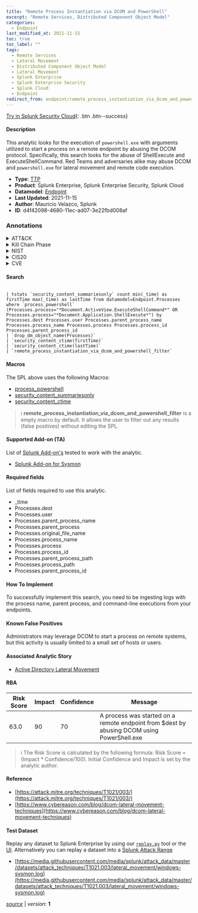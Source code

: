 ```yaml
---
title: "Remote Process Instantiation via DCOM and PowerShell"
excerpt: "Remote Services, Distributed Component Object Model"
categories:
  - Endpoint
last_modified_at: 2021-11-15
toc: true
toc_label: ""
tags:
  - Remote Services
  - Lateral Movement
  - Distributed Component Object Model
  - Lateral Movement
  - Splunk Enterprise
  - Splunk Enterprise Security
  - Splunk Cloud
  - Endpoint
redirect_from: endpoint/remote_process_instantiation_via_dcom_and_powershell/
---
```




[Try in Splunk Security Cloud](https://www.splunk.com/en_us/cyber-security.html){: .btn .btn--success}

#### Description

This analytic looks for the execution of `powershell.exe` with arguments utilized to start a process on a remote endpoint by abusing the DCOM protocol. Specifically, this search looks for the abuse of ShellExecute and ExecuteShellCommand. Red Teams and adversaries alike may abuse DCOM and `powershell.exe` for lateral movement and remote code execution.

- **Type**: [TTP](https://github.com/splunk/security_content/wiki/Detection-Analytic-Types)
- **Product**: Splunk Enterprise, Splunk Enterprise Security, Splunk Cloud
- **Datamodel**: [Endpoint](https://docs.splunk.com/Documentation/CIM/latest/User/Endpoint)
- **Last Updated**: 2021-11-15
- **Author**: Mauricio Velazco, Splunk
- **ID**: d4f42098-4680-11ec-ad07-3e22fbd008af

### Annotations
<details>
  <summary>ATT&CK</summary>

<div markdown="1">

#### [ATT&CK](https://attack.mitre.org/)

| ID          | Technique   | Tactic         |
| ----------- | ----------- |--------------- |
| [T1021](https://attack.mitre.org/techniques/T1021/) | Remote Services | Lateral Movement |

| [T1021.003](https://attack.mitre.org/techniques/T1021/003/) | Distributed Component Object Model | Lateral Movement |

</div>
</details>


<details>
  <summary>Kill Chain Phase</summary>

<div markdown="1">

* Exploitation


</div>
</details>


<details>
  <summary>NIST</summary>

<div markdown="1">



</div>
</details>

<details>
  <summary>CIS20</summary>

<div markdown="1">



</div>
</details>

<details>
  <summary>CVE</summary>

<div markdown="1">


</div>
</details>


#### Search

```

| tstats `security_content_summariesonly` count min(_time) as firstTime max(_time) as lastTime from datamodel=Endpoint.Processes where `process_powershell` (Processes.process="*Document.ActiveView.ExecuteShellCommand*" OR Processes.process="*Document.Application.ShellExecute*") by Processes.dest Processes.user Processes.parent_process_name Processes.process_name Processes.process Processes.process_id Processes.parent_process_id 
| `drop_dm_object_name(Processes)` 
| `security_content_ctime(firstTime)`
| `security_content_ctime(lastTime)` 
| `remote_process_instantiation_via_dcom_and_powershell_filter`
```

#### Macros
The SPL above uses the following Macros:
* [process_powershell](https://github.com/splunk/security_content/blob/develop/macros/process_powershell.yml)
* [security_content_summariesonly](https://github.com/splunk/security_content/blob/develop/macros/security_content_summariesonly.yml)
* [security_content_ctime](https://github.com/splunk/security_content/blob/develop/macros/security_content_ctime.yml)

> :information_source:
> **remote_process_instantiation_via_dcom_and_powershell_filter** is a empty macro by default. It allows the user to filter out any results (false positives) without editing the SPL.


#### Supported Add-on (TA)
List of [Splunk Add-on's](https://docs.splunk.com/Documentation/AddOns/released/Overview/AboutSplunkadd-ons) tested to work with the analytic.

* [Splunk Add-on for Sysmon](https://splunkbase.splunk.com/app/5709)


#### Required fields
List of fields required to use this analytic.
* _time
* Processes.dest
* Processes.user
* Processes.parent_process_name
* Processes.parent_process
* Processes.original_file_name
* Processes.process_name
* Processes.process
* Processes.process_id
* Processes.parent_process_path
* Processes.process_path
* Processes.parent_process_id



#### How To Implement
To successfully implement this search, you need to be ingesting logs with the process name, parent process, and command-line executions from your endpoints.
#### Known False Positives
Administrators may leverage DCOM to start a process on remote systems, but this activity is usually limited to a small set of hosts or users.

#### Associated Analytic Story
* [Active Directory Lateral Movement](/stories/active_directory_lateral_movement)




#### RBA

| Risk Score  | Impact      | Confidence   | Message      |
| ----------- | ----------- |--------------|--------------|
| 63.0 | 90 | 70 | A process was started on a remote endpoint from $dest by abusing DCOM using PowerShell.exe |


> :information_source:
> The Risk Score is calculated by the following formula: Risk Score = (Impact * Confidence/100). Initial Confidence and Impact is set by the analytic author.


#### Reference

* [https://attack.mitre.org/techniques/T1021/003/](https://attack.mitre.org/techniques/T1021/003/)
* [https://www.cybereason.com/blog/dcom-lateral-movement-techniques](https://www.cybereason.com/blog/dcom-lateral-movement-techniques)



#### Test Dataset
Replay any dataset to Splunk Enterprise by using our [`replay.py`](https://github.com/splunk/attack_data#using-replaypy) tool or the [UI](https://github.com/splunk/attack_data#using-ui).
Alternatively you can replay a dataset into a [Splunk Attack Range](https://github.com/splunk/attack_range#replay-dumps-into-attack-range-splunk-server)

* [https://media.githubusercontent.com/media/splunk/attack_data/master/datasets/attack_techniques/T1021.003/lateral_movement/windows-sysmon.log](https://media.githubusercontent.com/media/splunk/attack_data/master/datasets/attack_techniques/T1021.003/lateral_movement/windows-sysmon.log)



[*source*](https://github.com/splunk/security_content/tree/develop/detections/endpoint/remote_process_instantiation_via_dcom_and_powershell.yml) \| *version*: **1**